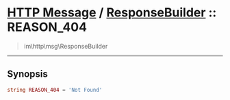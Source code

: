 # [HTTP Message](http.md) / [ResponseBuilder](http-ResponseBuilder.md) :: REASON_404
 > im\http\msg\ResponseBuilder
____

## Synopsis
```php
string REASON_404 = 'Not Found'
```
